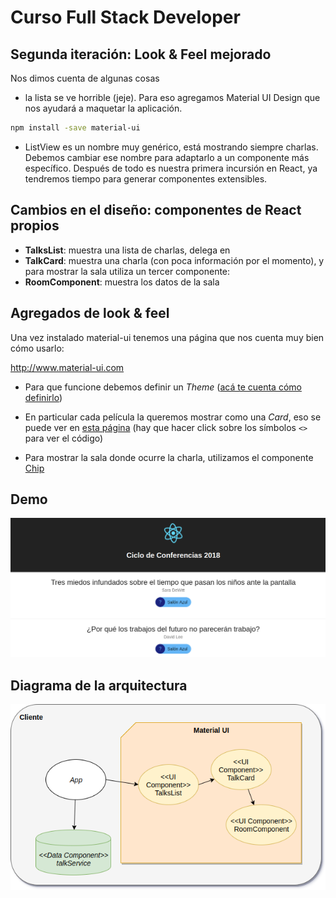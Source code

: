 # Curso Full Stack Developer

## Segunda iteración: Look & Feel mejorado

Nos dimos cuenta de algunas cosas

- la lista se ve horrible (jeje). Para eso agregamos Material UI Design que nos ayudará a maquetar la aplicación.

```bash
npm install -save material-ui
```

- ListView es un nombre muy genérico, está mostrando siempre charlas. Debemos cambiar ese nombre para adaptarlo a un componente más específico. Después de todo es nuestra primera incursión en React, ya tendremos tiempo para generar componentes extensibles.

## Cambios en el diseño: componentes de React propios

- **TalksList**: muestra una lista de charlas, delega en
- **TalkCard**: muestra una charla (con poca información por el momento), y para mostrar la sala utiliza un tercer componente:
- **RoomComponent**: muestra los datos de la sala

## Agregados de look & feel

Una vez instalado material-ui tenemos una página que nos cuenta muy bien cómo usarlo:

http://www.material-ui.com

* Para que funcione debemos definir un _Theme_ ([acá te cuenta cómo definirlo](http://www.material-ui.com/#/customization/themes))

* En particular cada película la queremos mostrar como una _Card_, eso se puede ver en [esta página](http://www.material-ui.com/#/components/card) (hay que hacer click sobre los símbolos ```<>``` para ver el código)

* Para mostrar la sala donde ocurre la charla, utilizamos el componente [Chip](http://www.material-ui.com/#/components/chip)

## Demo

![](images/demo.png)

## Diagrama de la arquitectura

![](images/Iteracion2.png)
